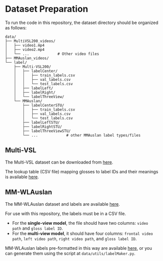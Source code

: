 # Dataset Preparation

To run the code in this repository, the dataset directory should be organized as follows:

```plaintext
data/
├── MultiVSL200_videos/
│   ├── video1.mp4
│   ├── video2.mp4
│   └── ...             # Other video files
├── MMAuslan_videos/
└── label/
    ├── Multi-VSL200/
    │   ├── labelCenter/
    │   │   ├── train_labels.csv
    │   │   ├── val_labels.csv
    │   │   └── test_labels.csv
    │   ├── labelLeft/
    │   ├── labelRight/
    │   └── labelThreeView/
    └── MMAuslan/
        ├── labelCenterSTU/
        │   ├── train_labels.csv
        │   ├── val_labels.csv
        │   └── test_labels.csv
        ├── labelLeftSTU/
        ├── labelRightSTU/
        ├── labelThreeViewSTU/
        └── ...             # other MMAuslan label types/files
```
## Multi-VSL

The Multi-VSL dataset can be downloaded from [here](https://drive.google.com/drive/folders/1yUU1m2hy_CjaXDDoR_6i9Y3T1XL2pD4C).

The lookup table (CSV file) mapping glosses to label IDs and their meanings is available [here](data/MultiVSL200).

## MM-WLAuslan

The MM-WLAuslan dataset and labels are available [here](https://uq-cvlab.github.io/MM-WLAuslan-Dataset/docs/en/dataset-download).

For use with this repository, the labels must be in a CSV file.
*   For the **single-view model**, the file should have two columns: `video path` and `gloss label ID`.
*   For the **multi-view model**, it should have four columns: `frontal video path`, `left video path`, `right video path`, and `gloss label ID`.

MM-WLAuslan labels pre-formatted in this way are available [here](data/MMAuslan), or you can generate them using the script at `data/utils/labelMaker.py`.
